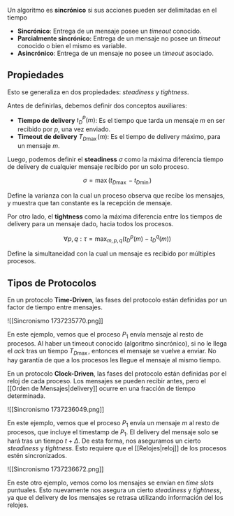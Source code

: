 Un algoritmo es **sincrónico** si sus acciones pueden ser delimitadas en el tiempo

- **Sincrónico**: Entrega de un mensaje posee un _timeout_ conocido.
- **Parcialmente sincrónico:** Entrega de un mensaje no posee un _timeout_ conocido o bien el mismo es variable.
- **Asincrónico**: Entrega de un mensaje no posee un _timeout_ asociado.

## Propiedades

Esto se generaliza en dos propiedades: _steadiness_ y _tightness_.

Antes de definirlas, debemos definir dos conceptos auxiliares:

- **Tiempo de delivery** $t_D^P(m)$: Es el tiempo que tarda un mensaje $m$ en ser recibido por $p$, una vez enviado.
- **Timeout de delivery** $T_{D\max}(m)$: Es el tiempo de delivery máximo, para un mensaje $m$.

Luego, podemos definir el **steadiness** $\sigma$ como la máxima diferencia tiempo de delivery de cualquier mensaje recibido por un solo proceso.

$$
\sigma = \max(t_{D\max} - t_{D\min})
$$

Define la varianza con la cual un proceso observa que recibe los mensajes, y muestra que tan constante es la recepción de mensaje.

Por otro lado, el **tightness** como la máxima diferencia entre los tiempos de delivery para un mensaje dado, hacia todos los procesos.

$$
\forall p,q : \tau = \max_{m,p,q}(t_D^p(m) - t_D^q(m))
$$

Define la simultaneidad con la cual un mensaje es recibido por múltiples procesos.

## Tipos de Protocolos

En un protocolo **Time-Driven**, las fases del protocolo están definidas por un factor de tiempo entre mensajes.

![[Sincronismo 1737235770.png]]

En este ejemplo, vemos que el proceso $P_1$ envía mensaje al resto de procesos. Al haber un timeout conocido (algoritmo sincrónico), si no le llega el $ack$ tras un tiempo $T_{D\max}$, entonces el mensaje se vuelve a enviar. No hay garantía de que a los procesos les llegue el mensaje al mismo tiempo.

En un protocolo **Clock-Driven**, las fases del protocolo están definidas por el reloj de cada proceso. Los mensajes se pueden recibir antes, pero el [[Orden de Mensajes|delivery]] ocurre en una fracción de tiempo determinada.

![[Sincronismo 1737236049.png]]

En este ejemplo, vemos que el proceso $P_1$ envía un mensaje $m$ al resto de procesos, que incluye el timestamp de $P_1$. El delivery del mensaje solo se hará tras un tiempo $t+\Delta$. De esta forma, nos aseguramos un cierto _steadiness_ y _tightness_. Esto requiere que el [[Relojes|reloj]] de los procesos estén sincronizados.

![[Sincronismo 1737236672.png]]

En este otro ejemplo, vemos como los mensajes se envían en _time slots_ puntuales. Esto nuevamente nos asegura un cierto _steadiness_ y _tightness_, ya que el delivery de los mensajes se retrasa utilizando información del los relojes.
